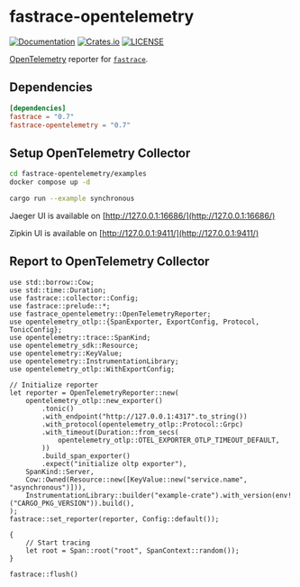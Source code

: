 # fastrace-opentelemetry

[![Documentation](https://docs.rs/fastrace-opentelemetry/badge.svg)](https://docs.rs/fastrace-opentelemetry/)
[![Crates.io](https://img.shields.io/crates/v/fastrace-opentelemetry.svg)](https://crates.io/crates/fastrace-opentelemetry)
[![LICENSE](https://img.shields.io/github/license/fast/fastrace.svg)](https://github.com/fast/fastrace/blob/main/LICENSE)

[OpenTelemetry](https://github.com/open-telemetry/opentelemetry-rust) reporter for [`fastrace`](https://crates.io/crates/fastrace).

## Dependencies

```toml
[dependencies]
fastrace = "0.7"
fastrace-opentelemetry = "0.7"
```

## Setup OpenTelemetry Collector

```sh
cd fastrace-opentelemetry/examples
docker compose up -d

cargo run --example synchronous
```

Jaeger UI is available on [http://127.0.0.1:16686/](http://127.0.0.1:16686/)

Zipkin UI is available on [http://127.0.0.1:9411/](http://127.0.0.1:9411/)

## Report to OpenTelemetry Collector

```rust, no_run
use std::borrow::Cow;
use std::time::Duration;
use fastrace::collector::Config;
use fastrace::prelude::*;
use fastrace_opentelemetry::OpenTelemetryReporter;
use opentelemetry_otlp::{SpanExporter, ExportConfig, Protocol, TonicConfig};
use opentelemetry::trace::SpanKind;
use opentelemetry_sdk::Resource;
use opentelemetry::KeyValue;
use opentelemetry::InstrumentationLibrary;
use opentelemetry_otlp::WithExportConfig;

// Initialize reporter
let reporter = OpenTelemetryReporter::new(
    opentelemetry_otlp::new_exporter()
        .tonic()
        .with_endpoint("http://127.0.0.1:4317".to_string())
        .with_protocol(opentelemetry_otlp::Protocol::Grpc)
        .with_timeout(Duration::from_secs(
            opentelemetry_otlp::OTEL_EXPORTER_OTLP_TIMEOUT_DEFAULT,
        ))
        .build_span_exporter()
        .expect("initialize oltp exporter"),
    SpanKind::Server,
    Cow::Owned(Resource::new([KeyValue::new("service.name", "asynchronous")])),
    InstrumentationLibrary::builder("example-crate").with_version(env!("CARGO_PKG_VERSION")).build(),
);
fastrace::set_reporter(reporter, Config::default());

{
    // Start tracing
    let root = Span::root("root", SpanContext::random());
}

fastrace::flush()
```
